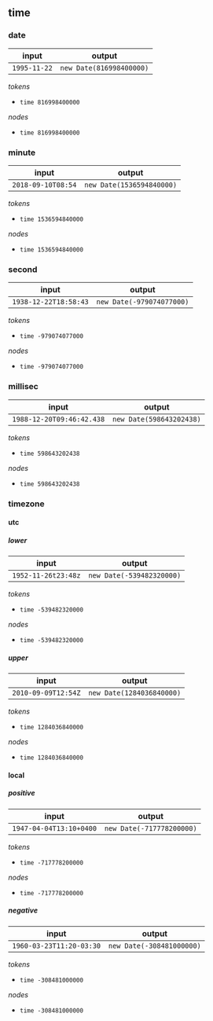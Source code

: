 ## time

### date

input | output
--- | ---
`1995-11-22` | `new Date(816998400000)`

_tokens_

- `time 816998400000`

_nodes_

- `time 816998400000`

### minute

input | output
--- | ---
`2018-09-10T08:54` | `new Date(1536594840000)`

_tokens_

- `time 1536594840000`

_nodes_

- `time 1536594840000`

### second

input | output
--- | ---
`1938-12-22T18:58:43` | `new Date(-979074077000)`

_tokens_

- `time -979074077000`

_nodes_

- `time -979074077000`

### millisec

input | output
--- | ---
`1988-12-20T09:46:42.438` | `new Date(598643202438)`

_tokens_

- `time 598643202438`

_nodes_

- `time 598643202438`

### timezone

#### utc

##### lower

input | output
--- | ---
`1952-11-26t23:48z` | `new Date(-539482320000)`

_tokens_

- `time -539482320000`

_nodes_

- `time -539482320000`

##### upper

input | output
--- | ---
`2010-09-09T12:54Z` | `new Date(1284036840000)`

_tokens_

- `time 1284036840000`

_nodes_

- `time 1284036840000`

#### local

##### positive

input | output
--- | ---
`1947-04-04T13:10+0400` | `new Date(-717778200000)`

_tokens_

- `time -717778200000`

_nodes_

- `time -717778200000`

##### negative

input | output
--- | ---
`1960-03-23T11:20-03:30` | `new Date(-308481000000)`

_tokens_

- `time -308481000000`

_nodes_

- `time -308481000000`
